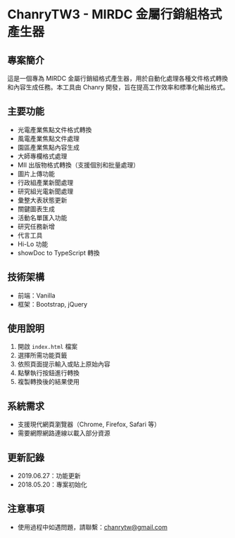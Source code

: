 # ChanryTW3 - MIRDC 金屬行銷組格式產生器

## 專案簡介
這是一個專為 MIRDC 金屬行銷組格式產生器，用於自動化處理各種文件格式轉換和內容生成任務。本工具由 Chanry 開發，旨在提高工作效率和標準化輸出格式。

## 主要功能
- 光電產業焦點文件格式轉換
- 風電產業焦點文件處理
- 園區產業焦點內容生成
- 大師專欄格式處理
- MII 出版物格式轉換（支援個別和批量處理）
- 圖片上傳功能
- 行政組產業新聞處理
- 研究組光電新聞處理
- 彙整大表狀態更新
- 關鍵圖表生成
- 活動名單匯入功能
- 研究任務新增
- 代言工具
- Hi-Lo 功能
- showDoc to TypeScript 轉換

## 技術架構
- 前端：Vanilla
- 框架：Bootstrap, jQuery

## 使用說明
1. 開啟 `index.html` 檔案
2. 選擇所需功能頁籤
3. 依照頁面提示輸入或貼上原始內容
4. 點擊執行按鈕進行轉換
5. 複製轉換後的結果使用

## 系統需求
- 支援現代網頁瀏覽器（Chrome, Firefox, Safari 等）
- 需要網際網路連線以載入部分資源

## 更新記錄
- 2019.06.27：功能更新
- 2018.05.20：專案初始化

## 注意事項
- 使用過程中如遇問題，請聯繫：chanrytw@gmail.com